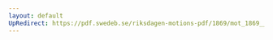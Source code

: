 ```yaml
---
layout: default
UpRedirect: https://pdf.swedeb.se/riksdagen-motions-pdf/1869/mot_1869__ak__00344/mot_1869__ak__00344_002.pdf
---
```

